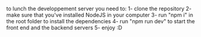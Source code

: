 to lunch the developpement server you need to:
1- clone the repository
2- make sure that you've installed NodeJS in your computer
3- run "npm i" in the root folder to install the dependencies
4- run "npm run dev" to start the front end and the backend servers
5- enjoy :D
